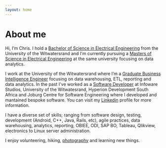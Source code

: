 ```yaml
---
layout: home
---
```

# About me

Hi, I’m Chris. I hold a [Bachelor of Science in Electrical Engineering](https://www.linkedin.com/in/chriszumbika) from the University of the Witwatersrand and I'm currently pursuing a [Masters of Science in Electrical Engineering](https://www.linkedin.com/in/chriszumbika) at the same university focusing on data analytics. 

I work at the University of the Witwatersrand where I’m a [Graduate Business Intelligence Engineer](https://www.linkedin.com/in/chriszumbika) focusing on data warehousing, ETL, reporting and data analytics. In the past I've worked as a [Software Developer](https://www.linkedin.com/in/chriszumbika) at Infoware Studios, University of the Witwatesrand, Hyperion Development South Africa and Joburg Centre for Software Engineering where I developed and mantained bespoke software. You can visit my [Linkedin](https://www.linkedin.com/in/chriszumbika) profile for more information.

I have a diverse set of skills; ranging from software design, testing, development (Android, C++, Java, Rails, etc), agile practices, data warehousing, analytics, reporting, OBIEE, ODI, SAP BO, Tableau, Qlikview, electronics to Linux server administration.

I enjoy volunteering, hiking, [photography](https://www.500px.com/cotzanium) and learning new things.